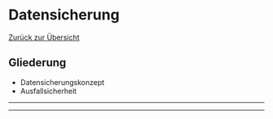# Datensicherung

[Zurück zur Übersicht](../readme.md)

## Gliederung

- Datensicherungskonzept
- Ausfallsicherheit

---
---
